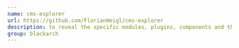 ```yaml
---
name: cms-explorer
url: https://github.com/FlorianHeigl/cms-explorer
description: to reveal the specific modules, plugins, components and themes that various cms driven websites are running. URL : https://github.com/FlorianHeigl/cms-explorer Groups : blackarch blackarch-fingerprint blackarch-webapp
group: blackarch
---
```

